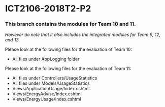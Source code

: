 # ICT2106-2018T2-P2
### This branch contains the modules for Team 10 and 11.
*However do note that it also includes the integrated modules for Team 9, 12, and 13.*

Please look at the following files for the evaluation of Team 10:
- All files under AppLogging folder

Please look at the following files for the evaluation of Team 11:
- All files under Controllers/UsageStatistics
- All files under Models/UsageStatistics
- Views/ApplicationUsage/Index.cshtml
- Views/EnergyAdvise/Index.cshtml
- Views/EnergyUsage/Index.cshtml
